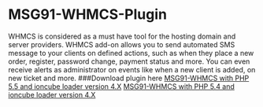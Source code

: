 # MSG91-WHMCS-Plugin
WHMCS is considered as a must have tool for the hosting domain and server providers. 
WHMCS add-on allows you to send automated SMS message to your clients on defined actions, such as when they place a new order, register, password change, payment status and more.
You can even receive alerts as administrator on events like when a new client is added, on new ticket and more.
###Download plugin here
[MSG91-WHMCS with PHP 5.5 and ioncube loader version 4.X](https://s3.amazonaws.com/msg91-whmcs/msg91_sms-legacy-php5.5.zip)
[MSG91-WHMCS with PHP 5.4 and ioncube loader version 4.X](https://s3.amazonaws.com/msg91-whmcs/msg91_sms-legacy-php5.4.zip)

